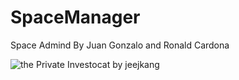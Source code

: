 # SpaceManager


Space Admind By Juan Gonzalo and Ronald Cardona


![the Private Investocat by jeejkang ](https://octodex.github.com/images/privateinvestocat.jpg)


